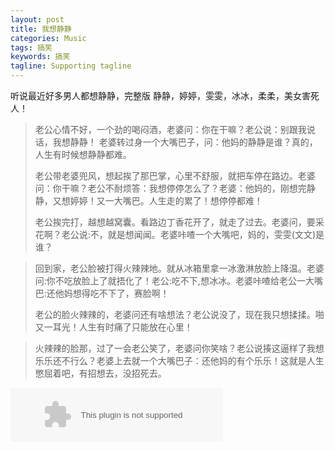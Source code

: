 ```yaml
---
layout: post
title: 我想静静
categories: Music
tags: 搞笑 
keywords: 搞笑 
tagline: Supporting tagline
---
```


听说最近好多男人都想静静，完整版 静静，婷婷，雯雯，冰冰，柔柔，美女害死人！ 
> 
> 老公心情不好，一个劲的喝闷酒，老婆问：你在干嘛？老公说：别跟我说话，我想静静！ 老婆转过身一个大嘴巴子，问：他妈的静静是谁？真的，人生有时候想静静都难。
> 
> 老公带老婆兜风，想起挨了那巴掌，心里不舒服，就把车停在路边。老婆问：你干嘛？老公不耐烦答：我想停停怎么了？老婆：他妈的，刚想完静静，又想婷婷！又一大嘴巴。人生走的累了！想停停都难！
> 
> 老公挨完打，越想越窝囊。看路边丁香花开了，就走了过去。老婆问，要采花啊？老公说:不，就是想闻闻。老婆咔喳一个大嘴吧，妈的，雯雯(文文)是谁？

> 回到家，老公脸被打得火辣辣地。就从冰箱里拿一冰激淋放脸上降温。老婆问:你不吃放脸上了就捂化了！老公:吃不下,想冰冰。老婆咔喳给老公一大嘴巴:还他妈想得吃不下了，赛脸啊！
> 
> 老公的脸火辣辣的，老婆问还有啥想法？老公说没了，现在我只想揉揉。啪又一耳光！人生有时痛了只能放在心里！

> 火辣辣的脸那，过了一会老公笑了，老婆问你笑啥？老公说揍这逼样了我想乐乐还不行么？老婆上去就一个大嘴巴子：还他妈的有个乐乐！这就是人生憋屈着吧，有招想去，没招死去。

<embed src="http://music.163.com/style/swf/widget.swf?sid=30053956&type=2&auto=1&width=320&height=66" width="340" height="86"  allowNetworking="all">
